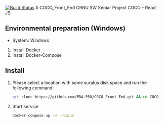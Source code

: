 
[![Build Status](https://app.travis-ci.com/PDA-PRO/COCO_Front_End.svg?branch=develop)](https://app.travis-ci.com/PDA-PRO/COCO_Front_End) # COCO_Front_End
CBNU SW Seniar Project COCO - React JS

## Environmental preparation (Windows)

+ System: Windows

1. Install Docker
2. Install Docker-Compose

## Install

1. Please select a location with some surplus disk space and run the following command:

    ```bash
    git clone https://github.com/PDA-PRO/COCO_Front_End.git && cd COCO_Front_End
    ```

2. Start service

    ```bash
    docker-compose up -d --build
    ```
